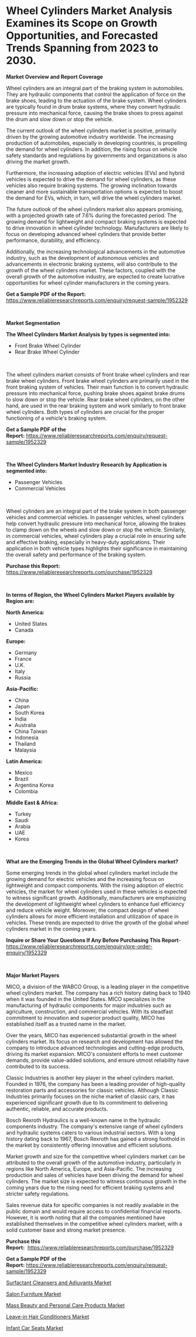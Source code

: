 <p><h1>Wheel Cylinders Market Analysis Examines its Scope on Growth Opportunities, and Forecasted Trends Spanning from 2023 to 2030.</h1></p><p><strong>Market Overview and Report Coverage</strong></p>
<p><p>Wheel cylinders are an integral part of the braking system in automobiles. They are hydraulic components that control the application of force on the brake shoes, leading to the actuation of the brake system. Wheel cylinders are typically found in drum brake systems, where they convert hydraulic pressure into mechanical force, causing the brake shoes to press against the drum and slow down or stop the vehicle.</p><p>The current outlook of the wheel cylinders market is positive, primarily driven by the growing automotive industry worldwide. The increasing production of automobiles, especially in developing countries, is propelling the demand for wheel cylinders. In addition, the rising focus on vehicle safety standards and regulations by governments and organizations is also driving the market growth.</p><p>Furthermore, the increasing adoption of electric vehicles (EVs) and hybrid vehicles is expected to drive the demand for wheel cylinders, as these vehicles also require braking systems. The growing inclination towards cleaner and more sustainable transportation options is expected to boost the demand for EVs, which, in turn, will drive the wheel cylinders market.</p><p>The future outlook of the wheel cylinders market also appears promising, with a projected growth rate of 7.6% during the forecasted period. The growing demand for lightweight and compact braking systems is expected to drive innovation in wheel cylinder technology. Manufacturers are likely to focus on developing advanced wheel cylinders that provide better performance, durability, and efficiency.</p><p>Additionally, the increasing technological advancements in the automotive industry, such as the development of autonomous vehicles and advancements in electronic braking systems, will also contribute to the growth of the wheel cylinders market. These factors, coupled with the overall growth of the automotive industry, are expected to create lucrative opportunities for wheel cylinder manufacturers in the coming years.</p></p>
<p><strong>Get a Sample PDF of the Report:</strong> <a href="https://www.reliableresearchreports.com/enquiry/request-sample/1952329">https://www.reliableresearchreports.com/enquiry/request-sample/1952329</a></p>
<p>&nbsp;</p>
<p><strong>Market Segmentation</strong></p>
<p><strong>The Wheel Cylinders Market Analysis by types is segmented into:</strong></p>
<p><ul><li>Front Brake Wheel Cylinder</li><li>Rear Brake Wheel Cylinder</li></ul></p>
<p>&nbsp;</p>
<p><p>The wheel cylinders market consists of front brake wheel cylinders and rear brake wheel cylinders. Front brake wheel cylinders are primarily used in the front braking system of vehicles. Their main function is to convert hydraulic pressure into mechanical force, pushing brake shoes against brake drums to slow down or stop the vehicle. Rear brake wheel cylinders, on the other hand, are used in the rear braking system and work similarly to front brake wheel cylinders. Both types of cylinders are crucial for the proper functioning of a vehicle's braking system.</p></p>
<p><strong>Get a Sample PDF of the Report:</strong>&nbsp;<a href="https://www.reliableresearchreports.com/enquiry/request-sample/1952329">https://www.reliableresearchreports.com/enquiry/request-sample/1952329</a></p>
<p>&nbsp;</p>
<p><strong>The Wheel Cylinders Market Industry Research by Application is segmented into:</strong></p>
<p><ul><li>Passenger Vehicles</li><li>Commercial Vehicles</li></ul></p>
<p>&nbsp;</p>
<p><p>Wheel cylinders are an integral part of the brake system in both passenger vehicles and commercial vehicles. In passenger vehicles, wheel cylinders help convert hydraulic pressure into mechanical force, allowing the brakes to clamp down on the wheels and slow down or stop the vehicle. Similarly, in commercial vehicles, wheel cylinders play a crucial role in ensuring safe and effective braking, especially in heavy-duty applications. Their application in both vehicle types highlights their significance in maintaining the overall safety and performance of the braking system.</p></p>
<p><strong>Purchase this Report:</strong>&nbsp; <a href="https://www.reliableresearchreports.com/purchase/1952329">https://www.reliableresearchreports.com/purchase/1952329</a></p>
<p>&nbsp;</p>
<p><strong>In terms of Region, the Wheel Cylinders Market Players available by Region are:</strong></p>
<p>
    <p> <strong> North America: </strong>
        <ul>
            <li>United States</li>
            <li>Canada</li>
        </ul>
        </p> 
    <p> <strong> Europe: </strong>
        <ul>
            <li>Germany</li>
            <li>France</li>
            <li>U.K.</li>
            <li>Italy</li>
            <li>Russia</li>
        </ul>
        </p> 
    <p> <strong> Asia-Pacific: </strong>
        <ul>
            <li>China</li>
            <li>Japan</li>
            <li>South Korea</li>
            <li>India</li>
            <li>Australia</li>
            <li>China Taiwan</li>
            <li>Indonesia</li>
            <li>Thailand</li>
            <li>Malaysia</li>
        </ul>
        </p> 
    <p> <strong> Latin America: </strong>
        <ul>
            <li>Mexico</li>
            <li>Brazil</li>
            <li>Argentina Korea</li>
            <li>Colombia</li>
        </ul>
        </p> 
    <p> <strong> Middle East & Africa: </strong>
        <ul>
            <li>Turkey</li>
            <li>Saudi</li>
            <li>Arabia</li>
            <li>UAE</li>
            <li>Korea</li>
        </ul>
    </p>
    </p>
<p>&nbsp;</p>
<p><strong>What are the Emerging Trends in the Global Wheel Cylinders market?</strong></p>
<p><p>Some emerging trends in the global wheel cylinders market include the growing demand for electric vehicles and the increasing focus on lightweight and compact components. With the rising adoption of electric vehicles, the market for wheel cylinders used in these vehicles is expected to witness significant growth. Additionally, manufacturers are emphasizing the development of lightweight wheel cylinders to enhance fuel efficiency and reduce vehicle weight. Moreover, the compact design of wheel cylinders allows for more efficient installation and utilization of space in vehicles. These trends are expected to drive the growth of the global wheel cylinders market in the coming years.</p></p>
<p><strong>Inquire or Share Your Questions If Any Before Purchasing This Report</strong>- <a href="https://www.reliableresearchreports.com/enquiry/pre-order-enquiry/1952329">https://www.reliableresearchreports.com/enquiry/pre-order-enquiry/1952329</a></p>
<p>&nbsp;</p>
<p><strong>Major Market Players</strong></p>
<p><p>MICO, a division of the WABCO Group, is a leading player in the competitive wheel cylinders market. The company has a rich history dating back to 1940 when it was founded in the United States. MICO specializes in the manufacturing of hydraulic components for major industries such as agriculture, construction, and commercial vehicles. With its steadfast commitment to innovation and superior product quality, MICO has established itself as a trusted name in the market.</p><p>Over the years, MICO has experienced substantial growth in the wheel cylinders market. Its focus on research and development has allowed the company to introduce advanced technologies and cutting-edge products, driving its market expansion. MICO's consistent efforts to meet customer demands, provide value-added solutions, and ensure utmost reliability have contributed to its success.</p><p>Classic Industries is another key player in the wheel cylinders market. Founded in 1976, the company has been a leading provider of high-quality restoration parts and accessories for classic vehicles. Although Classic Industries primarily focuses on the niche market of classic cars, it has experienced significant growth due to its commitment to delivering authentic, reliable, and accurate products.</p><p>Bosch Rexroth Hydraulics is a well-known name in the hydraulic components industry. The company's extensive range of wheel cylinders and hydraulic systems caters to various industrial sectors. With a long history dating back to 1967, Bosch Rexroth has gained a strong foothold in the market by consistently offering innovative and efficient solutions.</p><p>Market growth and size for the competitive wheel cylinders market can be attributed to the overall growth of the automotive industry, particularly in regions like North America, Europe, and Asia-Pacific. The increasing production and sales of vehicles have been driving the demand for wheel cylinders. The market size is expected to witness continuous growth in the coming years due to the rising need for efficient braking systems and stricter safety regulations.</p><p>Sales revenue data for specific companies is not readily available in the public domain and would require access to confidential financial reports. However, it is worth noting that all the companies mentioned have established themselves in the competitive wheel cylinders market, with a solid customer base and strong market presence.</p></p>
<p><strong>Purchase this Report:</strong>&nbsp;&nbsp;<a href="https://www.reliableresearchreports.com/purchase/1952329">https://www.reliableresearchreports.com/purchase/1952329</a></p>
<p></p>
<p><strong>Get a Sample PDF of the Report:</strong>&nbsp;<a href="https://www.reliableresearchreports.com/enquiry/request-sample/1952329">https://www.reliableresearchreports.com/enquiry/request-sample/1952329</a></p>
<p><p><a href="https://www.linkedin.com/pulse/surfactant-cleansers-adjuvants-market-challenges-opportunities-mrfge/">Surfactant Cleansers and Adjuvants Market</a></p><p><a href="https://medium.com/@bartlakin/salon-furniture-market-insight-market-trends-growth-forecasted-from-2023-to-2030-2f0483464110">Salon Furniture Market</a></p><p><a href="https://www.linkedin.com/pulse/mass-beauty-personal-care-products-market-size-share-global-eojze/">Mass Beauty and Personal Care Products Market</a></p><p><a href="https://www.linkedin.com/pulse/leave-in-hair-conditioners-market-share-amp-new-trends-d0iue/">Leave-in Hair Conditioners Market</a></p><p><a href="https://medium.com/@zoeyjohns1903/infant-car-seats-market-comprehensive-assessment-by-type-application-and-geography-b949c44331ba">Infant Car Seats Market</a></p></p>